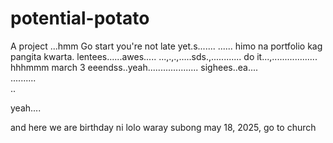 # potential-potato
A project
...hmm
Go start you're not late yet.s.......
......
himo na portfolio kag pangita kwarta. lentees......awes.....
...,.,.,.....sds.,............
do it...,..................
 hhhmmm march 3 eeendss..yeah....................
 sighees..ea....
 <br>..........
 <br>..

 yeah....

 and here we are birthday ni lolo waray subong may 18, 2025, go to church
<!-- I will start today freelancing and VA help meqq....

help me help me helpppp.....

mashed potato
heyy

hello. s.
